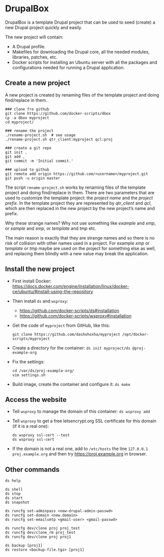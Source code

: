 # DrupalBox

DrupalBox is a template Drupal project that can be used to seed
(create) a new Drupal project quickly and easily.

The new project will contain:
- A Drupal profile.
- Makefiles for downloading the Drupal core, all the needed modules,
  libraries, patches, etc.
- Docker scripts for installing an Ubuntu server with all the packages
  and configurations needed for running a Drupal application.


## Create a new project

A new project is created by renaming files of the template project and
doing find/replace in them.

    ### clone fro github
    git clone https://github.com/docker-scripts/dbox
    cp -a dbox myproject
    cd myproject/
    
    ### rename the project
    ./rename-project.sh  # see usage
    ./rename-project.sh qtr_client:myproject qcl:proj
    
    ### create a git repo
    git init .
    git add .
    git commit -m 'Initial commit.'
    
    ### upload to github
    git remote add origin https://github.com/<username>/myproject.git
    git push -u origin master

The script `rename-project.sh` works by renaming files of the template
project and doing find/replace in them. There are two parameters that
are used to customize the template project: the *project name* and the
*project prefix*. In the template project they are represented by
*qtr_client* and *qcl*, which are then replaced in the new project by the
new project’s name and prefix.

Why these strange names? Why not use something like *example* and
*xmp*, or *sample* and *smp*, or *template* and *tmp* etc.

The main reason is exactly that they are strange names and so there is
no risk of collision with other names used in a project. For example
*xmp* or *template* or *tmp* maybe are used on the project for
something else as well, and replacing them blindly with a new value
may break the application.


## Install the new project

  - First install Docker:
    https://docs.docker.com/engine/installation/linux/docker-ce/ubuntu/#install-using-the-repository

  - Then install `ds` and `wsproxy`:
     + https://github.com/docker-scripts/ds#installation
     + https://github.com/docker-scripts/wsproxy#installation


  - Get the code of `myproject` from GitHub, like this:
    ```
    git clone https://github.com/dashohoxha/myproject /opt/docker-scripts/myproject
    ```

  - Create a directory for the container: `ds init myproject/ds @proj-example-org`

  - Fix the settings:
    ```
    cd /var/ds/proj-example-org/
    vim settings.sh
    ```

  - Build image, create the container and configure it: `ds make`


## Access the website

  - Tell `wsproxy` to manage the domain of this container: `ds wsproxy add`

  - Tell `wsproxy` to get a free letsencrypt.org SSL certificate for this domain (if it is a real one):
    ```
    ds wsproxy ssl-cert --test
    ds wsproxy ssl-cert
    ```

  - If the domain is not a real one, add to `/etc/hosts` the line
    `127.0.0.1 proj.example.org` and then try
    https://proj.example.org in browser.


## Other commands

    ds help

    ds shell
    ds stop
    ds start
    ds snapshot

    ds runcfg set-adminpass <new-drupal-admin-passwd>
    ds runcfg set-domain <new.domain>
    ds runcfg set-emailsmtp <gmail-user> <gmail-passwd>

    ds runcfg dev/clone proj proj_test
    ds runcfg dev/clone_rm proj_test
    ds runcfg dev/clone proj proj1

    ds backup [proj1]
    ds restore <backup-file.tgz> [proj1]
